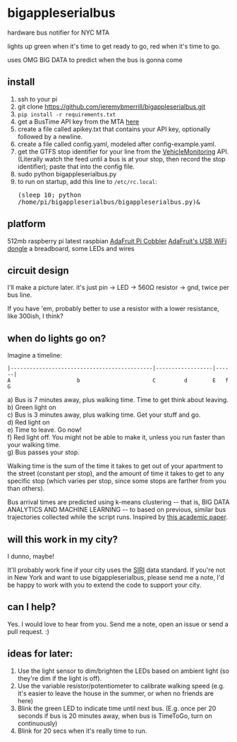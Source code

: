 bigappleserialbus
=================

hardware bus notifier for NYC MTA

lights up green when it's time to get ready to go, red when it's time to go.

uses OMG BIG DATA to predict when the bus is gonna come

install
-------

1. ssh to your pi
2. git clone https://github.com/jeremybmerrill/bigappleserialbus.git
3. `pip install -r requirements.txt`
3. get a BusTime API key from the MTA [here](https://spreadsheets.google.com/viewform?hl=en&formkey=dG9kcGIxRFpSS0NhQWM4UjA0V0VkNGc6MQ#gid=0)
4. create a file called apikey.txt that contains your API key, optionally followed by a newline.
5. create a file called config.yaml, modeled after config-example.yaml. 
6. get the GTFS stop identifier for your line from the [VehicleMonitoring](http://bustime.mta.info/wiki/Developers/SIRIVehicleMonitoring) API. (Literally watch the feed until a bus is at your stop, then record the stop identifier); paste that into the config file.
7. sudo python bigappleserialbus.py
8. to run on startup, add this line to `/etc/rc.local`: <pre>(sleep 10; python /home/pi/bigappleserialbus/bigappleserialbus.py)&</pre>

platform
--------
512mb raspberry pi
latest raspbian
[AdaFruit Pi Cobbler](http://www.adafruit.com/products/914)
[AdaFruit's USB WiFi dongle](https://www.adafruit.com/products/814)
a breadboard, some LEDs and wires

circuit design
---------------
I'll make a picture later.
it's just pin -> LED -> 560Ω resistor -> gnd, twice per bus line.

If you have 'em, probably better to use a resistor with a lower resistance, like 300ish, I think?

when do lights go on?
----------------------

Imagine a timeline:
````
|---------------------------------------------|------------------|------|
A                     b                       C         d        E   f  G
````
a) Bus is 7 minutes away, plus walking time. Time to get think about leaving.<br>
b) Green light on<br>
c) Bus is 3 minutes away, plus walking time. Get your stuff and go.<br>
d) Red light on<br>
e) Time to leave. Go now!<br>
f) Red light off. You might not be able to make it, unless you run faster than your walking time.<br>
g) Bus passes your stop.<br>

Walking time is the sum of the time it takes to get out of your apartment to the street (constant per stop), and the amount of time it takes to get to any specific stop (which varies per stop, since some stops are farther from you than others).

Bus arrival times are predicted using k-means clustering -- that is, BIG DATA ANALYTICS AND MACHINE LEARNING -- to based on previous, similar bus trajectories collected while the script runs. Inspired by [this academic paper](http://www.iis.sinica.edu.tw/~cclljj/publication/2012/12_GIS-HTTP.pdf).

will this work in my city?
--------------------------
I dunno, maybe!

It'll probably work fine if your city uses the [SIRI](http://en.wikipedia.org/wiki/Service_Interface_for_Real_Time_Information) data standard. If you're not in New York and want to use bigappleserialbus, please send me a note, I'd be happy to work with you to extend the code to support your city.

can I help?
-----------
Yes. I would love to hear from you. Send me a note, open an issue or send a pull request. :)

ideas for later:
-----------------
1. Use the light sensor to dim/brighten the LEDs based on ambient light (so they're dim if the light is off).
1. Use the variable resistor/potentiometer to calibrate walking speed (e.g. it's easier to leave the house in the summer, or when no friends are here)
1. Blink the green LED to indicate time until next bus. (E.g. once per 20 seconds if bus is 20 minutes away, when bus is TimeToGo, turn on continuously)
1. Blink for 20 secs when it's really time to run.
